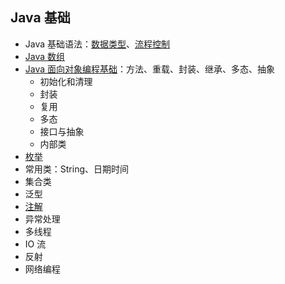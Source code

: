 ## Java 基础

+ Java 基础语法：[数据类型](./src/main/java/operators)、[流程控制](./src/main/java/control)
+ [Java 数组](./src/main/java/array)
+ [Java 面向对象编程基础](./src/main/java/oop)：方法、重载、封装、继承、多态、抽象
  + 初始化和清理
  + 封装
  + 复用
  + 多态
  + 接口与抽象
  + 内部类
+ [枚举](./src/main/java/enumclass)
+ 常用类：String、日期时间
+ 集合类
+ 泛型
+ [注解](./src/main/java/annotation)
+ 异常处理
+ 多线程
+ IO 流
+ 反射
+ 网络编程